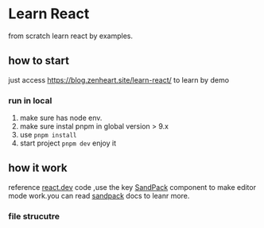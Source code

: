 #  Learn React
from scratch learn react by examples.


## how to start
just access <https://blog.zenheart.site/learn-react/> to learn by demo

### run in local
1. make sure has node env.
2. make sure instal pnpm in global version > 9.x
3. use `pnpm install`
4. start project `pnpm dev` enjoy it


## how it work
reference [react.dev](https://github.com/reactjs/react.dev) code ,use the key [SandPack](https://github.com/reactjs/react.dev/tree/main/src/components/MDX/Sandpack) component to make editor mode work.you can read [sandpack](https://sandpack.codesandbox.io/docs) docs to leanr more.

### file strucutre


